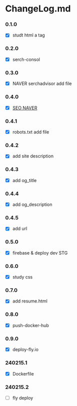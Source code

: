 # ChangeLog.md

### 0.1.0
- [x] studt html a tag

### 0.2.0
- [x] serch-consol

### 0.3.0
- [x] NAVER serchadvisor add file

### 0.4.0
- [x] [SEO NAVER](https://github.com/INAUGURATE-Ryong/INAUGURATE-Ryong.github.io/issues/6)

### 0.4.1
- [x] robots.txt add file

### 0.4.2
- [x] add site description

### 0.4.3
- [x] add og_title

### 0.4.4
- [x] add og_description

### 0.4.5
- [x] add url

### 0.5.0
- [x] firebase & deploy dev STG 

### 0.6.0
- [x] study css

### 0.7.0
- [x] add resume.html 

### 0.8.0
- [x] push-docker-hub

### 0.9.0
- [x] deploy-fly.io

### 240215.1
- [x] Dockerfile

### 240215.2
- [ ] fly deploy
